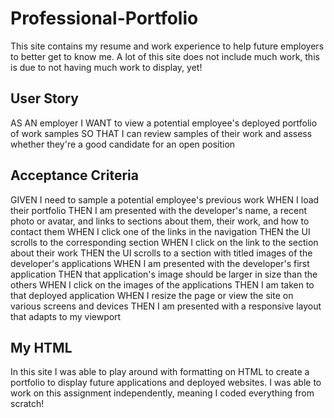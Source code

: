 # Professional-Portfolio
This site contains my resume and work experience to help future employers to better get to know me. 
A lot of this site does not include much work, this is due to not having much work to display, yet! 

## User Story 

AS AN employer
I WANT to view a potential employee's deployed portfolio of work samples
SO THAT I can review samples of their work and assess whether they're a good candidate for an open position

## Acceptance Criteria 

GIVEN I need to sample a potential employee's previous work
WHEN I load their portfolio
THEN I am presented with the developer's name, a recent photo or avatar, and links to sections about them, their work, and how to contact them
WHEN I click one of the links in the navigation
THEN the UI scrolls to the corresponding section
WHEN I click on the link to the section about their work
THEN the UI scrolls to a section with titled images of the developer's applications
WHEN I am presented with the developer's first application
THEN that application's image should be larger in size than the others
WHEN I click on the images of the applications
THEN I am taken to that deployed application
WHEN I resize the page or view the site on various screens and devices
THEN I am presented with a responsive layout that adapts to my viewport

## My HTML 
 In this site I was able to play around with formatting on HTML to create a portfolio to display future applications and deployed websites. 
I was able to work on this assignment independently, meaning I coded everything from scratch! 

